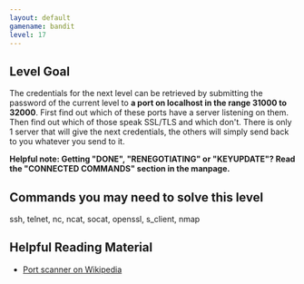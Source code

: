 ```yaml
---
layout: default
gamename: bandit
level: 17
---
```

Level Goal
----------
The credentials for the next level can be retrieved by submitting the
password of the current level to **a port on localhost in the range
31000 to 32000**. First find out which of these ports have a server
listening on them. Then find out which of those speak SSL/TLS and which
don't. There is only 1 server that will give the next credentials, the
others will simply send back to you whatever you send to it.

 **Helpful note: Getting "DONE", "RENEGOTIATING" or "KEYUPDATE"? Read the
"CONNECTED COMMANDS" section in the manpage.**

Commands you may need to solve this level
-----------------------------------------
ssh, telnet, nc, ncat, socat, openssl, s\_client, nmap

Helpful Reading Material
------------------------
- [Port scanner on Wikipedia][]

[Port scanner on Wikipedia]: http://en.wikipedia.org/wiki/Port_scanner
